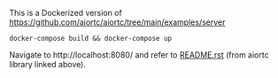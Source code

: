 This is a Dockerized version of https://github.com/aiortc/aiortc/tree/main/examples/server

```
docker-compose build && docker-compose up
```

Navigate to http://localhost:8080/ and refer to [README.rst](README.rst) (from aiortc library linked above).

